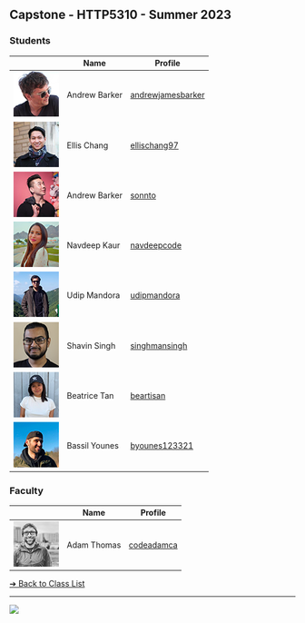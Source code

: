 ## Capstone - HTTP5310 - Summer 2023

### Students

| | Name | Profile | 
| - | - | - |
| ![Andrew Barker](images/andrewjamesbarker.png) | Andrew Barker | [andrewjamesbarker](students/andrewjamesbarker.markdown) |
| ![Ellis Chang](images/ellischang97.png) | Ellis Chang | [ellischang97](students/ellischang97.markdown) |
| ![Anthony Ho](images/sonnto.png) | Andrew Barker | [sonnto](students/sonnto.markdown) |
| ![Navdeep Kaur](images/navdeepcode.png) | Navdeep Kaur | [navdeepcode](students/navdeepcode.markdown) |
| ![Udip Mandora](images/udipmandora.png) | Udip Mandora | [udipmandora](students/udipmandora.markdown) |
| ![Shavin Singh](images/singhmansingh.png) | Shavin Singh | [singhmansingh](students/singhmansingh.markdown) |
| ![Beatrice Tan](images/beartisan.png) | Beatrice Tan | [beartisan](students/beartisan.markdown) |
| ![Bassil Younes](images/byounes123321.png) | Bassil Younes | [byounes123321](students/byounes123321.markdown) |

### Faculty

| | Name | Profile | 
| - | - | - |
| ![Adam Thomas](images/codeadamca.png) | Adam Thomas | [codeadamca](faculty/codeadamca) |

[&#10132; Back to Class List](/)

---

<a href="https://brickmmo.com">
<img src="https://brickmmo.com/images/brickmmo-logo-horizontal.jpg" width="100">
</a>